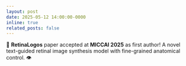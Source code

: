 ```yaml
---
layout: post
date: 2025-05-12 14:00:00-0000
inline: true
related_posts: false
---
```


🎉 **RetinaLogos** paper accepted at **MICCAI 2025** as first author! A novel text-guided retinal image synthesis model with fine-grained anatomical control. 👁️
